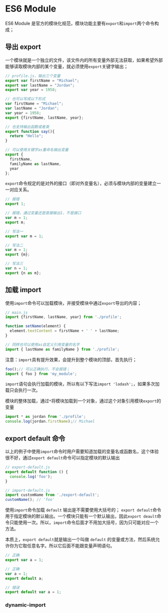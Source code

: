 # ES6 Module

ES6 Module 是官方的模块化规范，模块功能主要有`export`和`import`两个命令构成；

## 导出 export

一个模块就是一个独立的文件，该文件内的所有变量外部无法获取，如果希望外部能够读取模块内部的某个变量，就必须使用`export`关键字输出；

```JavaScript
// profile.js，输出三个变量
export var firstName = "Michael";
export var lastName = "Jordan";
export var year = 1958;

// 也可以写成以下形式
var firstName = "Michael";
var lastName = "Jordan";
var year = 1958;
export {firstName, lastName, year};

// 也支持输出函数或者类
export function say(){
  return "Hello";
}

// 可以使用关键字as重命名输出变量
export {
  firstName,
  familyName as lastName,
  year
};
```

`export`命令规定的是对外的接口（即对外变量名），必须与模块内部的变量建立一一对应关系。

```JavaScript
// 报错
export 1;

// 报错，通过变量还是直接输出1，不是接口
var m = 1;
export m;

// 写法一
export var m = 1;

// 写法二
var m = 1;
export {m};

// 写法三
var n = 1;
export {n as m};
```

## 加载 import

使用`import`命令可以加载模块，并接受模块中通过`export`导出的内容；

```JavaScript
// main.js
import {firstName, lastName, year} from './profile';

function setName(element) {
  element.textContent = firstName + ' ' + lastName;
}

// 同样也可以使用as自定义引用变量的名字
import { lastName as familyName } from './profile';
```

注意：`import`具有提升效果，会提升到整个模块的顶部，首先执行；

```JavaScript
foo();// 可以正确执行，不会报错；
import { foo } from 'my_module';
```

`import`语句会执行加载的模块，所以有以下写法`import 'lodash';`，如果多次加载只会执行一次。

模块的整体加载，通过`*`将模块加载到一个对象，通过这个对象引用模块`export`的变量

```JavaScript
import * as jordan from './profile';
console.log(jordan.firstName);// Michael
```

## export default 命令

以上的例子中使用`import`命令时用户需要知道加载的变量名或函数名，这个体验很不好，通过`export default`命令可以指定模块的默认输出

```JavaScript
// export-default.js
export default function () {
  console.log('foo');
}

// import-default.js
import customName from './export-default';
customName(); // 'foo'
```

使用`import`命令加载 `default` 输出是不需要使用大括号的；
`export default`命令用于指定模块的默认输出。一个模块只能有一个默认输出，因此`export deault`命令只能使用一次。所以，`import`命令后面才不用加大括号，因为只可能对应一个方法。

本质上，`export default`就是输出一个叫做 `default` 的变量或方法，然后系统允许你为它取任意名字。所以它后面不能跟变量声明语句。

```JavaScript
// 正确
export var a = 1;

// 正确
var a = 1;
export default a;

// 错误
export default var a = 1;
```

### dynamic-import
